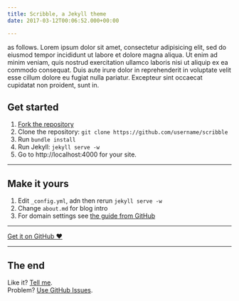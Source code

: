 ```yaml
---
title: Scribble, a Jekyll theme
date: 2017-03-12T00:06:52.000+00:00

---
```

 as follows. Lorem ipsum dolor sit amet, consectetur adipisicing elit, sed do eiusmod tempor incididunt ut labore et dolore magna aliqua. Ut enim ad minim veniam, quis nostrud exercitation ullamco laboris nisi ut aliquip ex ea commodo consequat. Duis aute irure dolor in reprehenderit in voluptate velit esse cillum dolore eu fugiat nulla pariatur. Excepteur sint occaecat cupidatat non proident, sunt in.

## Get started

1. [Fork the repository](https://github.com/muan/scribble/fork)
2. Clone the repository: `git clone https://github.com/username/scribble`
3. Run `bundle install`
4. Run Jekyll: `jekyll serve -w`
5. Go to http://localhost:4000 for your site.

***

## Make it yours

1. Edit `_config.yml`, adn then rerun `jekyll serve -w`
2. Change `about.md` for blog intro
3. For domain settings see [the guide from GitHub](https://help.github.com/articles/setting-up-a-custom-domain-with-pages)

***

<a href="https://github.com/muan/scribble" class="pa3 tc ba br2 db">Get it on GitHub ♥</a>

***

## The end

Like it? [Tell me](http://twitter.com/muanchiou).<br/>
Problem? [Use GitHub Issues](https://github.com/muan/scribble).
